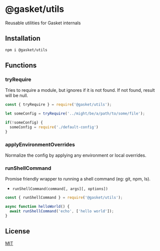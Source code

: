 # @gasket/utils

Reusable utilities for Gasket internals

## Installation

```bash
npm i @gasket/utils
```

## Functions

### tryRequire

Tries to require a module, but ignores if it is not found. If not found, result
will be null.

```js
const { tryRequire } = require('@gasket/utils');

let someConfig = tryRequire('../might/be/a/path/to/some/file');

if(!someConfig) {
  someConfig = require('./default-config')
}
```

### applyEnvironmentOverrides

Normalize the config by applying any environment or local overrides.

### runShellCommand

Promise friendly wrapper to running a shell command (eg: git, npm, ls).

- `runShellCommand(command[, args][, options])`

```js
const { runShellCommand } = require('@gasket/utils');

async function helloWorld() {
  await runShellCommand('echo', ['hello world']);
}
```

## License

[MIT](./LICENSE.md)
